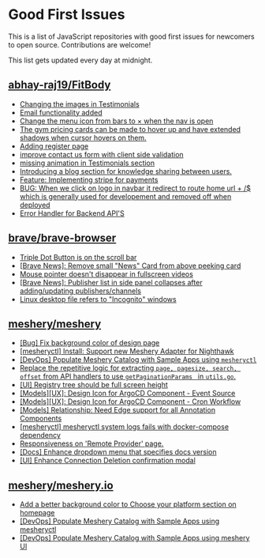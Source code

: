 # Good First Issues

This is a list of JavaScript repositories with good first issues for newcomers to open source. Contributions are welcome!

This list gets updated every day at midnight.

## [abhay-raj19/FitBody](https://github.com/abhay-raj19/FitBody)

- [Changing the images in Testimonials](https://github.com/abhay-raj19/FitBody/issues/161)
- [Email functionality added](https://github.com/abhay-raj19/FitBody/pull/165)
- [Change the menu icon from bars to × when the nav is open](https://github.com/abhay-raj19/FitBody/issues/185)
- [The gym pricing cards can be made to hover up and have extended shadows when cursor hovers on them.](https://github.com/abhay-raj19/FitBody/issues/177)
- [Adding register page](https://github.com/abhay-raj19/FitBody/issues/149)
- [improve contact us form with client side validation](https://github.com/abhay-raj19/FitBody/issues/148)
- [missing animation in Testimonials section](https://github.com/abhay-raj19/FitBody/issues/146)
- [Introducing a blog section for knowledge sharing between users.](https://github.com/abhay-raj19/FitBody/issues/134)
- [Feature: Implementing stripe for payments ](https://github.com/abhay-raj19/FitBody/issues/132)
- [BUG: When we click on logo in navbar it redirect to route  home url + /$ which is generally used for developement and removed off when deployed](https://github.com/abhay-raj19/FitBody/issues/131)
- [Error Handler for Backend API'S](https://github.com/abhay-raj19/FitBody/issues/174)

## [brave/brave-browser](https://github.com/brave/brave-browser)

- [Triple Dot Button is on the  scroll bar ](https://github.com/brave/brave-browser/issues/36298)
- [[Brave News]: Remove small "News" Card from above peeking card](https://github.com/brave/brave-browser/issues/38188)
- [Mouse pointer doesn't disappear in fullscreen videos](https://github.com/brave/brave-browser/issues/17292)
- [[Brave News]: Publisher list in side panel collapses after adding/updating publishers/channels](https://github.com/brave/brave-browser/issues/36550)
- [Linux desktop file refers to "Incognito" windows](https://github.com/brave/brave-browser/issues/37623)

## [meshery/meshery](https://github.com/meshery/meshery)

- [[Bug] Fix background color of design page](https://github.com/meshery/meshery/issues/10775)
- [[mesheryctl] Install: Support new Meshery Adapter for Nighthawk](https://github.com/meshery/meshery/issues/10371)
- [[DevOps] Populate Meshery Catalog with Sample Apps using `mesheryctl`](https://github.com/meshery/meshery/issues/10458)
- [Replace the repetitive logic for extracting `page, pagesize, search, offset` from API handlers to use  `getPaginationParams ` in `utils.go`.](https://github.com/meshery/meshery/issues/10825)
- [[UI] Registry tree should be full screen height](https://github.com/meshery/meshery/issues/9595)
- [[Models][UX]: Design Icon for ArgoCD Component - Event Source](https://github.com/meshery/meshery/issues/10298)
- [[Models][UX]: Design Icon for ArgoCD Component - Cron Workflow](https://github.com/meshery/meshery/issues/10296)
- [[Models] Relationship: Need Edge support for all Annotation Components](https://github.com/meshery/meshery/issues/10278)
- [[mesheryctl] mesheryctl system logs fails with docker-compose dependency](https://github.com/meshery/meshery/issues/10777)
- [Responsiveness on 'Remote Provider' page.](https://github.com/meshery/meshery/issues/10743)
- [[Docs] Enhance dropdown menu that specifies docs version](https://github.com/meshery/meshery/issues/9227)
- [[UI] Enhance Connection Deletion confirmation modal](https://github.com/meshery/meshery/issues/10558)

## [meshery/meshery.io](https://github.com/meshery/meshery.io)

- [Add a better background color to Choose your platform section on homepage](https://github.com/meshery/meshery.io/issues/1735)
- [[DevOps] Populate Meshery Catalog with Sample Apps using mesheryctl](https://github.com/meshery/meshery.io/issues/1650)
- [[DevOps] Populate Meshery Catalog with Sample Apps using meshery UI](https://github.com/meshery/meshery.io/issues/1699)

